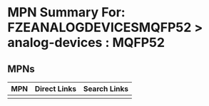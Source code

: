



# MPN Summary For: FZEANALOGDEVICESMQFP52 > analog-devices : MQFP52

## MPNs
  

|MPN|Direct Links|Search Links|
| :--- | :--- | :--- |
||||
